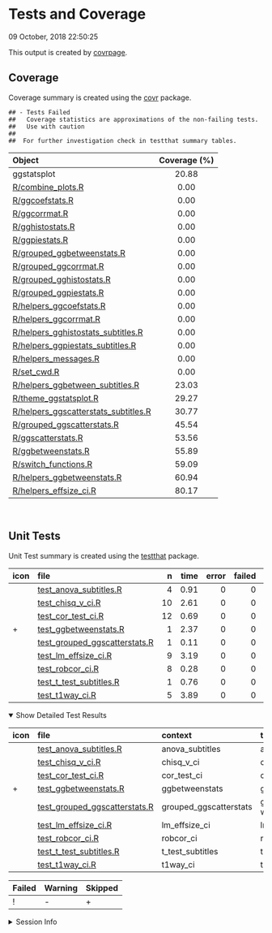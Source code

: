 Tests and Coverage
================
09 October, 2018 22:50:25

This output is created by
[covrpage](https://github.com/yonicd/covrpage).

## Coverage

Coverage summary is created using the
[covr](https://github.com/r-lib/covr) package.

    ## - Tests Failed
    ##   Coverage statistics are approximations of the non-failing tests.
    ##   Use with caution
    ## 
    ##  For further investigation check in testthat summary tables.

| Object                                                                            | Coverage (%) |
| :-------------------------------------------------------------------------------- | :----------: |
| ggstatsplot                                                                       |    20.88     |
| [R/combine\_plots.R](../R/combine_plots.R)                                        |     0.00     |
| [R/ggcoefstats.R](../R/ggcoefstats.R)                                             |     0.00     |
| [R/ggcorrmat.R](../R/ggcorrmat.R)                                                 |     0.00     |
| [R/gghistostats.R](../R/gghistostats.R)                                           |     0.00     |
| [R/ggpiestats.R](../R/ggpiestats.R)                                               |     0.00     |
| [R/grouped\_ggbetweenstats.R](../R/grouped_ggbetweenstats.R)                      |     0.00     |
| [R/grouped\_ggcorrmat.R](../R/grouped_ggcorrmat.R)                                |     0.00     |
| [R/grouped\_gghistostats.R](../R/grouped_gghistostats.R)                          |     0.00     |
| [R/grouped\_ggpiestats.R](../R/grouped_ggpiestats.R)                              |     0.00     |
| [R/helpers\_ggcoefstats.R](../R/helpers_ggcoefstats.R)                            |     0.00     |
| [R/helpers\_ggcorrmat.R](../R/helpers_ggcorrmat.R)                                |     0.00     |
| [R/helpers\_gghistostats\_subtitles.R](../R/helpers_gghistostats_subtitles.R)     |     0.00     |
| [R/helpers\_ggpiestats\_subtitles.R](../R/helpers_ggpiestats_subtitles.R)         |     0.00     |
| [R/helpers\_messages.R](../R/helpers_messages.R)                                  |     0.00     |
| [R/set\_cwd.R](../R/set_cwd.R)                                                    |     0.00     |
| [R/helpers\_ggbetween\_subtitles.R](../R/helpers_ggbetween_subtitles.R)           |    23.03     |
| [R/theme\_ggstatsplot.R](../R/theme_ggstatsplot.R)                                |    29.27     |
| [R/helpers\_ggscatterstats\_subtitles.R](../R/helpers_ggscatterstats_subtitles.R) |    30.77     |
| [R/grouped\_ggscatterstats.R](../R/grouped_ggscatterstats.R)                      |    45.54     |
| [R/ggscatterstats.R](../R/ggscatterstats.R)                                       |    53.56     |
| [R/ggbetweenstats.R](../R/ggbetweenstats.R)                                       |    55.89     |
| [R/switch\_functions.R](../R/switch_functions.R)                                  |    59.09     |
| [R/helpers\_ggbetweenstats.R](../R/helpers_ggbetweenstats.R)                      |    60.94     |
| [R/helpers\_effsize\_ci.R](../R/helpers_effsize_ci.R)                             |    80.17     |

<br>

## Unit Tests

Unit Test summary is created using the
[testthat](https://github.com/r-lib/testthat)
package.

| icon | file                                                                      |  n | time | error | failed | skipped | warning |
| :--- | :------------------------------------------------------------------------ | -: | ---: | ----: | -----: | ------: | ------: |
|      | [test\_anova\_subtitles.R](testthat/test_anova_subtitles.R)               |  4 | 0.91 |     0 |      0 |       0 |       0 |
|      | [test\_chisq\_v\_ci.R](testthat/test_chisq_v_ci.R)                        | 10 | 2.61 |     0 |      0 |       0 |       0 |
|      | [test\_cor\_test\_ci.R](testthat/test_cor_test_ci.R)                      | 12 | 0.69 |     0 |      0 |       0 |       0 |
| \+   | [test\_ggbetweenstats.R](testthat/test_ggbetweenstats.R)                  |  1 | 2.37 |     0 |      0 |       1 |       0 |
|      | [test\_grouped\_ggscatterstats.R](testthat/test_grouped_ggscatterstats.R) |  1 | 0.11 |     0 |      0 |       0 |       0 |
|      | [test\_lm\_effsize\_ci.R](testthat/test_lm_effsize_ci.R)                  |  9 | 3.19 |     0 |      0 |       0 |       0 |
|      | [test\_robcor\_ci.R](testthat/test_robcor_ci.R)                           |  8 | 0.28 |     0 |      0 |       0 |       0 |
|      | [test\_t\_test\_subtitles.R](testthat/test_t_test_subtitles.R)            |  1 | 0.76 |     0 |      0 |       0 |       0 |
|      | [test\_t1way\_ci.R](testthat/test_t1way_ci.R)                             |  5 | 3.89 |     0 |      0 |       0 |       0 |

<details open>

<summary> Show Detailed Test Results
</summary>

| icon | file                                                                             | context                 | test                          | status  |  n | time |
| :--- | :------------------------------------------------------------------------------- | :---------------------- | :---------------------------- | :------ | -: | ---: |
|      | [test\_anova\_subtitles.R](testthat/test_anova_subtitles.R#L32_L35)              | anova\_subtitles        | anova subtitles work          | PASS    |  4 | 0.91 |
|      | [test\_chisq\_v\_ci.R](testthat/test_chisq_v_ci.R#L45_L49)                       | chisq\_v\_ci            | chisq\_v\_ci works            | PASS    | 10 | 2.61 |
|      | [test\_cor\_test\_ci.R](testthat/test_cor_test_ci.R#L45_L49)                     | cor\_test\_ci           | cor\_test\_ci works           | PASS    | 12 | 0.69 |
| \+   | [test\_ggbetweenstats.R](testthat/test_ggbetweenstats.R#L17_L20)                 | ggbetweenstats          | ggbetweenstats works          | SKIPPED |  1 | 2.37 |
|      | [test\_grouped\_ggscatterstats.R](testthat/test_grouped_ggscatterstats.R#L9_L17) | grouped\_ggscatterstats | grouped\_ggscatterstats works | PASS    |  1 | 0.11 |
|      | [test\_lm\_effsize\_ci.R](testthat/test_lm_effsize_ci.R#L67_L71)                 | lm\_effsize\_ci         | lm\_effsize\_ci works         | PASS    |  9 | 3.19 |
|      | [test\_robcor\_ci.R](testthat/test_robcor_ci.R#L39_L43)                          | robcor\_ci              | robcor\_ci works              | PASS    |  8 | 0.28 |
|      | [test\_t\_test\_subtitles.R](testthat/test_t_test_subtitles.R#L43_L47)           | t\_test\_subtitles      | t-test subtitles work         | PASS    |  1 | 0.76 |
|      | [test\_t1way\_ci.R](testthat/test_t1way_ci.R#L58)                                | t1way\_ci               | t1way\_ci works               | PASS    |  5 | 3.89 |

| Failed | Warning | Skipped |
| :----- | :------ | :------ |
| \!     | \-      | \+      |

</details>

<details>

<summary> Session Info </summary>

| Field    | Value                            |
| :------- | :------------------------------- |
| Version  | R version 3.5.1 (2018-07-02)     |
| Platform | x86\_64-w64-mingw32/x64 (64-bit) |
| Running  | Windows \>= 8 x64 (build 9200)   |
| Language | English\_United States           |
| Timezone | America/New\_York                |

| Package  | Version    |
| :------- | :--------- |
| testthat | 2.0.0      |
| covr     | 3.2.0.9000 |
| covrpage | 0.0.60     |

</details>

<!--- Final Status : skipped/warning --->

